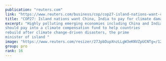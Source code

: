 ```yaml
---
publication: "reuters.com"
link: "https://www.reuters.com/business/cop/cop27-island-nations-want-china-india-pay-climate-damage-2022-11-08/"
title: "COP27: Island nations want China, India to pay for climate damage"
excerpt: "Highly polluting emerging economies including China and India
should pay into a climate compensation fund to help countries
rebuild after climate change-driven disasters, the prime
minister of island "
image: "https://www.reuters.com/resizer/27JpbDupXnzLLgW3eKNVZpUCNTg=/1200x628/smart/filters:quality(80)/cloudfront-us-east-2.images.arcpublishing.com/reuters/YK3FZNHYOZOIFKJQ2JQDW6OGFQ.jpg"
group: pro
rank: 16
---
```

